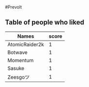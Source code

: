 #Prevolt
## Table of people who liked
Names | score
--- | ---
AtomicRaider2k | 1
Botwave | 1
Momentum | 1
Sasuke | 1
Zeesgoツ | 1
